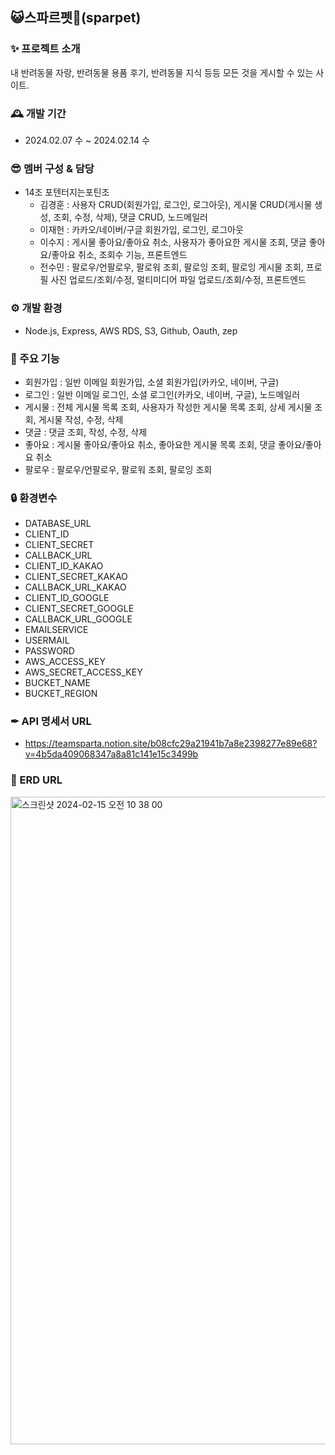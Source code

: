 ## 😺스파르펫🐶(sparpet)

### ✨ 프로젝트 소개
내 반려동물 자랑, 반려동물 용품 후기, 반려동물 지식 등등 모든 것을 게시할 수 있는 사이트.

### 🕰️ 개발 기간
- 2024.02.07 수 ~ 2024.02.14 수

### 😎 멤버 구성 & 담당
- 14조 포텐터지는포틴조
  - 김경훈 : 사용자 CRUD(회원가입, 로그인, 로그아웃), 게시물 CRUD(게시물 생성, 조회, 수정, 삭제), 댓글 CRUD, 노드메일러
  - 이재헌 : 카카오/네이버/구글 회원가입, 로그인, 로그아웃
  - 이수지 : 게시물 좋아요/좋아요 취소, 사용자가 좋아요한 게시물 조회, 댓글 좋아요/좋아요 취소, 조회수 기능, 프론트엔드
  - 전수민 : 팔로우/언팔로우, 팔로워 조회, 팔로잉 조회, 팔로잉 게시물 조회, 프로필 사진 업로드/조회/수정, 멀티미디어 파일 업로드/조회/수정, 프론트엔드

### ⚙️ 개발 환경
- Node.js, Express, AWS RDS, S3, Github, Oauth, zep

### 📌 주요 기능

- 회원가입 : 일반 이메일 회원가입, 소셜 회원가입(카카오, 네이버, 구글)
- 로그인 :  일반 이메일 로그인, 소셜 로그인(카카오, 네이버, 구글), 노드메일러
- 게시물 : 전체 게시물 목록 조회, 사용자가 작성한 게시물 목록 조회, 상세 게시물 조회, 게시물 작성, 수정, 삭제
- 댓글 : 댓글 조회, 작성, 수정, 삭제
- 좋아요 : 게시물 좋아요/좋아요 취소, 좋아요한 게시물 목록 조회, 댓글 좋아요/좋아요 취소
- 팔로우 : 팔로우/언팔로우, 팔로워 조회, 팔로잉 조회

### 🔒 환경변수
 - DATABASE_URL
 - CLIENT_ID
 - CLIENT_SECRET
 - CALLBACK_URL
 - CLIENT_ID_KAKAO
 - CLIENT_SECRET_KAKAO
 - CALLBACK_URL_KAKAO
 - CLIENT_ID_GOOGLE
 - CLIENT_SECRET_GOOGLE
 - CALLBACK_URL_GOOGLE
 - EMAILSERVICE
 - USERMAIL
 - PASSWORD
 - AWS_ACCESS_KEY
 - AWS_SECRET_ACCESS_KEY
 - BUCKET_NAME
 - BUCKET_REGION

 ### ✒ API 명세서 URL
 - https://teamsparta.notion.site/b08cfc29a21941b7a8e2398277e89e68?v=4b5da409068347a8a81c141e15c3499b

 ### 🔧 ERD URL
<img width="1036" alt="스크린샷 2024-02-15 오전 10 38 00" src="https://github.com/kdevkh/sparpet/assets/154482647/64904e83-baed-4a34-8e2b-7ed96d84ef92">

